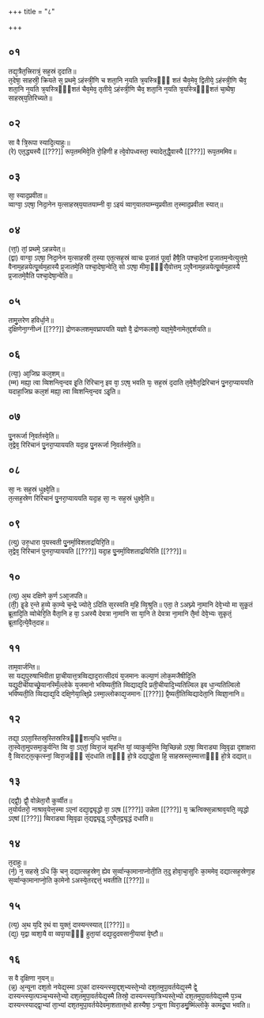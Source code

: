+++
title = "८"

+++
## ०१
तद्य᳘त्रैत᳘त्त्रिरात्रं᳘ सह᳘स्रं द᳘दाति॥  
त᳘देषा᳘ साहस्री᳘ क्रियते स᳘ प्रथमे᳘ ऽहंस्त्री᳘णि च शता᳘नि न᳘यति त्र᳘यस्त्रिᳫं᳭ शतं चैव᳘मेव᳘ द्वितीये᳘ ऽहंस्त्री᳘णि चैव᳘ शता᳘नि न᳘यति त्र᳘यस्त्रिᳫँ᳭शतं चैव᳘मेव᳘ तृतीये᳘ ऽहंस्त्री᳘णि चैव᳘ शता᳘नि न᳘यति त्र᳘यस्त्रिᳫँ᳭शतं चा᳘थैषा᳘ साहस्र्य᳘तिरिच्यते॥  
## ०२
सा वै त्रि᳘रूपा स्यादि᳘त्याहुः॥  
(रे) एत᳘द्ध्यस्यै [[???]] रूप᳘तममिवे᳘ति रो᳘हिणी ह त्वे᳘वोपध्वस्ता᳘ स्यादेत᳘द्धै᳘वास्यै [[???]] रूप᳘तममिव॥  
## ०३
सा᳘ स्याद᳘प्रवीता॥  
व्वाग्वा᳘ ऽएषा᳘ निदा᳘नेन य᳘त्साहस्र्य᳘यातयाम्नी वा᳘ ऽइयं व्वाग᳘यातयाम्न्य᳘प्रवीता त᳘स्माद᳘प्रवीता स्यात्॥  
## ०४
(त्तां᳘) तां᳘ प्रथमे᳘ ऽहन्नयेत्॥  
(द्वा) वाग्वा᳘ ऽएषा᳘ निदा᳘नेन य᳘त्साहस्री त᳘स्या एत᳘त्सह᳘स्रं व्वाचः प्र᳘जातं पूर्व्वा᳘ हैषै᳘ति पश्चा᳘देनां प्र᳘जातम᳘न्वेत्युत्त᳘मे᳘ वैनाम᳘हन्नयेत्पू᳘र्व्वम᳘हास्यै प्र᳘जातमे᳘ति पश्चा᳘देषा᳘न्वेति᳘ सो ऽएषा᳘ मीमा᳘ᳫँ᳘सै᳘वोत्तम᳘ ऽए᳘वैनाम᳘हन्नयेत्पू᳘र्व्वम᳘हास्यै प्र᳘जातमे᳘वैति पश्चा᳘देषा᳘न्वेति॥  
## ०५
तामु᳘त्तरेण हविर्धा᳘ने॥  
द᳘क्षिणेना᳘ग्नीध्नं [[???]] द्रोणकलशम᳘वघ्रापयति यज्ञो वै᳘ द्रोणकलशो᳘ यज्ञ᳘मे᳘वैनामेत᳘द्दर्शयति॥  
## ०६
(त्या᳘) आ᳘जिघ्र कल᳘शम्॥  
(म्म) मह्या᳘ त्वा व्विशन्त्वि᳘न्दव इ᳘ति रिरिचान᳘ इव वा᳘ ऽएष᳘ भवति यः᳘ सह᳘स्रं द᳘दाति त᳘मे᳘वैत᳘द्रिरिचानं पु᳘नरा᳘प्याययति यदाहा᳘जिघ्र कल᳘शं मह्या᳘ त्वा व्विशन्त्वि᳘न्दव ऽइ᳘ति॥  
## ०७
पु᳘नरूर्जा नि᳘वर्तस्वे᳘ति॥  
त᳘द्वेव᳘ रिरिचानं पु᳘नरा᳘प्याययति यदा᳘ह पु᳘नरूर्जा नि᳘वर्तस्वे᳘ति॥  
## ०८
सा᳘ नः सह᳘स्रं धुक्ष्वे᳘ति॥  
त᳘त्सह᳘स्रेण रिरिचानं पु᳘नरा᳘प्याययति यदा᳘ह सा᳘ नः सह᳘स्रं धुक्ष्वे᳘ति॥  
## ०९
(त्यु) उरु᳘धारा प᳘यस्वती पु᳘नर्मा᳘विशताद्रयिरि᳘ति॥  
त᳘द्वेव᳘ रिरिचानं पुनरा᳘प्याययति [[???]] यदा᳘ह पु᳘नर्मा᳘विशताद्रयिरिति [[???]]॥  
## १०
(त्य᳘) अ᳘थ दक्षिणे क᳘र्ण ऽआ᳘जपति॥  
(ती᳘) इ᳘डे र᳘न्ते ह᳘व्ये का᳘म्ये च᳘न्द्रे ज्योते᳘ ऽदिति स᳘रस्वति म᳘हि व्वि᳘श्रुति॥ एता᳘ ते ऽअघ्न्ये ना᳘मानि देवे᳘भ्यो मा सुकृ᳘तं ब्रूतादि᳘ति व्वोचेरि᳘ति वैता᳘नि ह वा᳘ ऽअस्यै देवत्रा ना᳘मानि सा या᳘नि ते देवत्रा ना᳘मानि तै᳘र्मा देवे᳘भ्यः सुकृतं᳘ ब्रूतादि᳘त्ये᳘वैत᳘दाह॥  
## ११
ताम᳘वार्जन्ति॥  
सा यद्य᳘पुरुषाभिवीता प्रा᳘चीयात्त᳘त्रव्विद्याद᳘रात्सीदयं य᳘जमानः कल्या᳘णं लोक᳘मजैषीदि᳘ति यद्यु᳘दीचीयाच्छ्रे᳘यानस्मिँ᳘ल्लोके य᳘जमानो भविष्यती᳘ति व्विद्याद्य᳘दि प्रती᳘चीयादि᳘भ्यतिल्विल इव धा᳘न्यतिल्विलो भविष्यती᳘ति व्विद्याद्य᳘दि दक्षि᳘णेया᳘त्क्षि᳘प्रे ऽस्मा᳘ल्लोकाद्य᳘जमानः [[???]] प्रै᳘ष्यती᳘तिव्विद्यादेता᳘नि व्विज्ञा᳘नानि॥  
## १२
तद्या᳘ ऽएता᳘स्तिस्र᳘स्तिस्रस्त्रिᳫँ᳭शत्य᳘धि भ᳘वन्ति॥  
ता᳘स्वेता᳘मुपसमा᳘कुर्वन्ति व्वि वा᳘ ऽएतां᳘ व्विरा᳘जं व्वृहन्ति यां᳘ व्याकुर्व्व᳘न्ति व्वि᳘च्छिन्नो ऽएषा᳘ व्विराड्या व्वि᳘वृढा द᳘शाक्षरा वै᳘ व्विराट्त᳘त्कृत्स्नां᳘ व्विरा᳘जᳫँ᳭ सं᳘दधाति ताᳫँ᳭ हो᳘त्रे दद्याद्धो᳘ता हि᳘ साहस्रस्त᳘स्मात्ताᳫँ᳭ हो᳘त्रे दद्यात्॥  
## १३
(द्द्वौ᳘) द्वौ᳘ वोन्नेता᳘रौ कुर्व्वीत॥  
त᳘योर्यतरो᳘ नाश्राव᳘येत्त᳘स्मा ऽएनां दद्या᳘द्व्यृद्धो वा᳘ ऽएष [[???]] उन्नेता [[???]] य᳘ ऋत्विक्स᳘न्नाश्राव᳘यति᳘ व्यृद्धो ऽएषां [[???]] व्विराड्या व्वि᳘वृढा त᳘द्यद्व्यृद्ध᳘ ऽए᳘वैत᳘द्व्यृद्धं दधाति॥  
## १४
त᳘दाहुः॥  
(र्न᳘) न᳘ सहस्रे᳘ ऽधि किं᳘ चन᳘ दद्यात्सह᳘स्रेण᳘ ह्येव स᳘र्व्वान्का᳘मानाप्नोती᳘ति त᳘दु होवा᳘चा᳘सुरिः का᳘ममेव᳘ दद्यात्सह᳘स्रेणा᳘ह स᳘र्व्वान्का᳘मानाप्नो᳘ति का᳘मेनो ऽअस्ये᳘तरद्दत्तं᳘ भवतीति [[???]]॥  
## १५
(त्य᳘) अ᳘थ य᳘दि र᳘थं वा युक्तं᳘ दास्यन्त्स्यात् [[???]]॥  
(द्य᳘) य᳘द्वा व्वशा᳘यै वा व्वपा᳘याᳫँ᳭ हुता᳘यां दद्या᳘दुदवसानी᳘यायां वे᳘ष्टौ॥  
## १६
स वै द᳘क्षिणा न᳘यन्॥  
(न्न᳘) अ᳘न्यूना दश᳘तो नयेद्य᳘स्मा ऽए᳘कां दास्यन्त्स्या᳘द्दश᳘भ्यस्ते᳘भ्यो दश᳘तमुपा᳘वर्तयेद्य᳘स्मै द्वे᳘ दास्यन्त्स्या᳘त्पञ्च᳘भ्यस्ते᳘भ्यो दश᳘तमुपा᳘वर्तयेद्य᳘स्मै तिस्रो᳘ दास्यन्त्स्या᳘त्रिभ्यस्ते᳘भ्यो दश᳘तमुपा᳘वर्तयेद्य᳘स्मै प᳘ञ्च दास्यन्त्स्याद्द्वा᳘भ्यां ता᳘भ्यां दश᳘तमुपा᳘वर्तयेदेवमा᳘शतात्त᳘थो हास्यैषा᳘ ऽन्यूना व्विरा᳘डमु᳘ष्मिंल्लोके᳘ कामदु᳘घा भवति॥  
